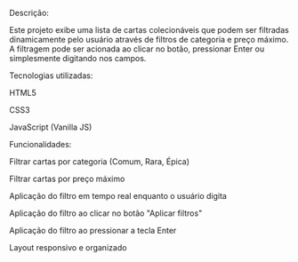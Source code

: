 Descrição:

Este projeto exibe uma lista de cartas colecionáveis que podem ser filtradas dinamicamente pelo usuário através de filtros de categoria e preço máximo. A filtragem pode ser acionada ao clicar no botão, pressionar Enter ou simplesmente digitando nos campos.

Tecnologias utilizadas:

HTML5

CSS3

JavaScript (Vanilla JS)

Funcionalidades:

Filtrar cartas por categoria (Comum, Rara, Épica)

Filtrar cartas por preço máximo

Aplicação do filtro em tempo real enquanto o usuário digita

Aplicação do filtro ao clicar no botão "Aplicar filtros"

Aplicação do filtro ao pressionar a tecla Enter

Layout responsivo e organizado
